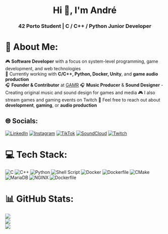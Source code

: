 <h1 align="center">Hi 👋, I'm André</h1>
<h3 align="center">42 Porto Student | C / C++ / Python Junior Developer</h3>

# 💫 About Me:
🎮 **Software Developer** with a focus on system-level programming, game development, and web technologies  
🌱 Currently working with **C/C++, Python, Docker, Unity**, and **game audio production**  
🎧 **Founder & Contributor** at [GAMR](https://gamreviews.wixsite.com/gamrreviews)
🎧 **Music Producer** & **Sound Designer** - Creating original music and sound design for games and media
🎮 I also stream games and gaming events on Twitch
💬 Feel free to reach out about **development**, **gaming**, or **audio production**  


## 🌐 Socials:
[![LinkedIn](https://img.shields.io/badge/LinkedIn-%230077B5.svg?logo=linkedin&logoColor=white)](https://www.linkedin.com/in/andremvsramos/) [![Instagram](https://img.shields.io/badge/Instagram-%23E4405F.svg?logo=instagram&logoColor=white)](https://www.instagram.com/crazyhound.778/) [![TikTok](https://img.shields.io/badge/TikTok-%23000000.svg?logo=tiktok&logoColor=white)](https://www.tiktok.com/@crazyhound778) [![SoundCloud](https://img.shields.io/badge/SoundCloud-%23FF5500.svg?logo=soundcloud&logoColor=white)](https://soundcloud.com/doki_productions) [![Twitch](https://img.shields.io/badge/Twitch-%239146FF.svg?logo=twitch&logoColor=white)](https://www.twitch.tv/crazyhound778)

# 💻 Tech Stack:
![C](https://img.shields.io/badge/c-%2300599C.svg?style=for-the-badge&logo=c&logoColor=white) ![C++](https://img.shields.io/badge/c++-%2300599C.svg?style=for-the-badge&logo=c%2B%2B&logoColor=white) ![Python](https://img.shields.io/badge/python-3670A0?style=for-the-badge&logo=python&logoColor=ffdd54) ![Shell Script](https://img.shields.io/badge/shell_script-%23121011.svg?style=for-the-badge&logo=gnu-bash&logoColor=white) ![Docker](https://img.shields.io/badge/docker-%23121011.svg?style=for-the-badge&logo=docker&logoColor=light_blue) ![Dockerfile](https://img.shields.io/badge/dockerfile-%23121011.svg?style=for-the-badge&logo=docker&logoColor=light_blue) ![CMake](https://img.shields.io/badge/CMake-%23008FBA.svg?style=for-the-badge&logo=cmake&logoColor=white) ![MariaDB](https://img.shields.io/badge/mariadb-%23316192.svg?style=for-the-badge&logo=mariadb&logoColor=white) ![NGINX](https://img.shields.io/badge/nginx-%23316192.svg?style=for-the-badge&logo=nginx&logoColor=white) ![Dockerfile](https://img.shields.io/badge/wordpress-%23316192.svg?style=for-the-badge&logo=wordpress&logoColor=light_blue)
# 📊 GitHub Stats:
![](https://github-readme-stats.vercel.app/api?username=andremvsramos&theme=onedark&hide_border=false&include_all_commits=true&count_private=true)<br/>
![](https://github-readme-streak-stats.herokuapp.com/?user=andremvsramos&theme=onedark&hide_border=false)<br/>
![](https://github-readme-stats.vercel.app/api/top-langs/?username=andremvsramos&theme=onedark&hide_border=false&include_all_commits=true&count_private=true&layout=compact)
